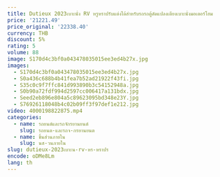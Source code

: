 ```yaml
---
title: Dutieux 2023เบาะนั่ง RV หรูหราปรับแต่งได้สำหรับรถรถตู้ดัดแปลงเตียงเบาะนั่งมอเตอร์โฮม
price: '21221.49'
price_original: '22338.40'
currency: THB
discount: 5%
rating: 5
volume: 88
image: S170d4c3bf0a043478035015ee3ed4b27x.jpg
images:
  - S170d4c3bf0a043478035015ee3ed4b27x.jpg
  - S0a436c688b4b41fea7b52ad21922f43fi.jpg
  - S35c0c9f7ffc841d993890b3c54152948a.jpg
  - S0b90a72fdf994d2597cc006417a131bdx.jpg
  - Seed2eb896e804a5c89623095bd348e23Y.jpg
  - S76926118048b4c02b09ff3f97def1e212.jpg
video: 4000198822875.mp4
categories:
  - name: รถยนต์และรถจักรยานยนต์
    slug: รถยนต-และรถจ-กรยานยนต
  - name: ชิ้นส่วนภายใน
    slug: นส-วนภายใน
slug: dutieux-2023เบาะน-rv-หร-หราปร
encode: oDMe8Lm
lang: th
---
```

  